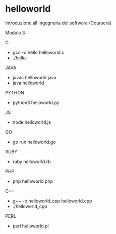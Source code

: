 # helloworld
Introduzione all'ingegneria del software (Coursera)

Modulo 3

 C 
 - gcc -o hello helloworld.c
 - ./hello

JAVA
 - javac helloworld.java
 - java helloworld
 
 PYTHON
- python3 helloworld.py

JS
- node helloworld.js

GO
 - go run helloworld.go

RUBY
 - ruby helloworld.rb

PHP
 - php helloworld.php

C++
 - g++ -o helloworld_cpp helloworld.cpp
 - ./helloworld_cpp

PERL
 - perl helloworld.pl
